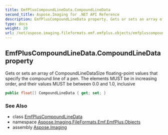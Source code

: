 ```yaml
---
title: EmfPlusCompoundLineData.CompoundLineData
second_title: Aspose.Imaging for .NET API Reference
description: EmfPlusCompoundLineData property. Gets or sets an array of CompoundLineDataSize floatingpoint values that specify the compound line of a pen. The elements MUST be in increasing order and their values MUST be between 0.0 and 1.0 inclusive
type: docs
weight: 20
url: /net/aspose.imaging.fileformats.emf.emfplus.objects/emfpluscompoundlinedata/compoundlinedata/
---
```

## EmfPlusCompoundLineData.CompoundLineData property

Gets or sets an array of CompoundLineDataSize floating-point values that specify the compound line of a pen. The elements MUST be in increasing order, and their values MUST be between 0.0 and 1.0, inclusive

```csharp
public float[] CompoundLineData { get; set; }
```

### See Also

* class [EmfPlusCompoundLineData](../)
* namespace [Aspose.Imaging.FileFormats.Emf.EmfPlus.Objects](../../emfpluscompoundlinedata/)
* assembly [Aspose.Imaging](../../../)



